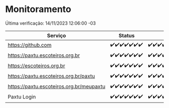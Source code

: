 # Monitoramento

Última verificação: 14/11/2023 12:06:00 -03

|Serviço|Status|Últimas 24h|
|---|---|---|
|https://github.com|<span title="2023-11-07: OK=24">✔️</span><span title="2023-11-08: OK=24">✔️</span><span title="2023-11-09: OK=24">✔️</span><span title="2023-11-10: OK=24">✔️</span><span title="2023-11-11: OK=24">✔️</span><span title="2023-11-12: OK=24">✔️</span><span title="2023-11-13: OK=15">✔️</span>|<span title="13/11/2023 12:06:00 -03 : 200">✔️</span><span title="13/11/2023 13:07:00 -03 : 200">✔️</span><span title="13/11/2023 14:04:00 -03 : 200">✔️</span><span title="13/11/2023 15:08:00 -03 : 200">✔️</span><span title="13/11/2023 16:03:00 -03 : 200">✔️</span><span title="13/11/2023 17:04:00 -03 : 200">✔️</span><span title="13/11/2023 18:04:00 -03 : 200">✔️</span><span title="13/11/2023 19:04:00 -03 : 200">✔️</span><span title="13/11/2023 20:06:00 -03 : 200">✔️</span><span title="13/11/2023 21:29:00 -03 : 200">✔️</span><span title="13/11/2023 22:43:00 -03 : 200">✔️</span><span title="13/11/2023 23:17:00 -03 : 200">✔️</span><span title="14/11/2023 00:06:00 -03 : 200">✔️</span><span title="14/11/2023 01:07:00 -03 : 200">✔️</span><span title="14/11/2023 02:05:00 -03 : 200">✔️</span><span title="14/11/2023 03:08:00 -03 : 200">✔️</span><span title="14/11/2023 04:05:00 -03 : 200">✔️</span><span title="14/11/2023 05:08:00 -03 : 200">✔️</span><span title="14/11/2023 06:06:00 -03 : 200">✔️</span><span title="14/11/2023 07:06:00 -03 : 200">✔️</span><span title="14/11/2023 08:04:00 -03 : 200">✔️</span><span title="14/11/2023 09:11:00 -03 : 200">✔️</span><span title="14/11/2023 10:09:00 -03 : 200">✔️</span><span title="14/11/2023 11:04:00 -03 : 200">✔️</span><span title="14/11/2023 12:06:00 -03 : 200">✔️</span>|
|https://paxtu.escoteiros.org.br|<span title="2023-11-07: OK=24">✔️</span><span title="2023-11-08: OK=24">✔️</span><span title="2023-11-09: OK=24">✔️</span><span title="2023-11-10: OK=24">✔️</span><span title="2023-11-11: OK=24">✔️</span><span title="2023-11-12: OK=24">✔️</span><span title="2023-11-13: OK=15">✔️</span>|<span title="13/11/2023 12:06:00 -03 : 200">✔️</span><span title="13/11/2023 13:07:00 -03 : 200">✔️</span><span title="13/11/2023 14:04:00 -03 : 200">✔️</span><span title="13/11/2023 15:08:00 -03 : 200">✔️</span><span title="13/11/2023 16:03:00 -03 : 200">✔️</span><span title="13/11/2023 17:04:00 -03 : 200">✔️</span><span title="13/11/2023 18:04:00 -03 : 200">✔️</span><span title="13/11/2023 19:04:00 -03 : 200">✔️</span><span title="13/11/2023 20:06:00 -03 : 200">✔️</span><span title="13/11/2023 21:29:00 -03 : 200">✔️</span><span title="13/11/2023 22:43:00 -03 : 200">✔️</span><span title="13/11/2023 23:17:00 -03 : 200">✔️</span><span title="14/11/2023 00:06:00 -03 : 200">✔️</span><span title="14/11/2023 01:07:00 -03 : 200">✔️</span><span title="14/11/2023 02:05:00 -03 : 200">✔️</span><span title="14/11/2023 03:08:00 -03 : 200">✔️</span><span title="14/11/2023 04:05:00 -03 : 200">✔️</span><span title="14/11/2023 05:08:00 -03 : 200">✔️</span><span title="14/11/2023 06:06:00 -03 : 200">✔️</span><span title="14/11/2023 07:06:00 -03 : 200">✔️</span><span title="14/11/2023 08:04:00 -03 : 200">✔️</span><span title="14/11/2023 09:11:00 -03 : 200">✔️</span><span title="14/11/2023 10:09:00 -03 : 200">✔️</span><span title="14/11/2023 11:04:00 -03 : 200">✔️</span><span title="14/11/2023 12:06:00 -03 : 200">✔️</span>|
|https://escoteiros.org.br|<span title="2023-11-07: OK=24">✔️</span><span title="2023-11-08: OK=24">✔️</span><span title="2023-11-09: OK=24">✔️</span><span title="2023-11-10: OK=24">✔️</span><span title="2023-11-11: OK=24">✔️</span><span title="2023-11-12: OK=24">✔️</span><span title="2023-11-13: OK=15">✔️</span>|<span title="13/11/2023 12:06:00 -03 : 200">✔️</span><span title="13/11/2023 13:07:00 -03 : 200">✔️</span><span title="13/11/2023 14:04:00 -03 : 200">✔️</span><span title="13/11/2023 15:08:00 -03 : 200">✔️</span><span title="13/11/2023 16:03:00 -03 : 200">✔️</span><span title="13/11/2023 17:04:00 -03 : 200">✔️</span><span title="13/11/2023 18:04:00 -03 : 200">✔️</span><span title="13/11/2023 19:04:00 -03 : 200">✔️</span><span title="13/11/2023 20:06:00 -03 : 200">✔️</span><span title="13/11/2023 21:29:00 -03 : 200">✔️</span><span title="13/11/2023 22:43:00 -03 : 200">✔️</span><span title="13/11/2023 23:17:00 -03 : 200">✔️</span><span title="14/11/2023 00:06:00 -03 : 200">✔️</span><span title="14/11/2023 01:07:00 -03 : 200">✔️</span><span title="14/11/2023 02:05:00 -03 : 200">✔️</span><span title="14/11/2023 03:08:00 -03 : 200">✔️</span><span title="14/11/2023 04:05:00 -03 : 200">✔️</span><span title="14/11/2023 05:08:00 -03 : 200">✔️</span><span title="14/11/2023 06:06:00 -03 : 200">✔️</span><span title="14/11/2023 07:06:00 -03 : 200">✔️</span><span title="14/11/2023 08:04:00 -03 : 200">✔️</span><span title="14/11/2023 09:11:00 -03 : 200">✔️</span><span title="14/11/2023 10:09:00 -03 : 0">❌</span><span title="14/11/2023 11:04:00 -03 : 200">✔️</span><span title="14/11/2023 12:06:00 -03 : 200">✔️</span>|
|https://paxtu.escoteiros.org.br/paxtu|<span title="2023-11-07: OK=24">✔️</span><span title="2023-11-08: OK=24">✔️</span><span title="2023-11-09: OK=24">✔️</span><span title="2023-11-10: OK=24">✔️</span><span title="2023-11-11: OK=24">✔️</span><span title="2023-11-12: OK=24">✔️</span><span title="2023-11-13: OK=15">✔️</span>|<span title="13/11/2023 12:06:00 -03 : 200">✔️</span><span title="13/11/2023 13:07:00 -03 : 200">✔️</span><span title="13/11/2023 14:05:00 -03 : 200">✔️</span><span title="13/11/2023 15:08:00 -03 : 200">✔️</span><span title="13/11/2023 16:03:00 -03 : 200">✔️</span><span title="13/11/2023 17:04:00 -03 : 200">✔️</span><span title="13/11/2023 18:04:00 -03 : 200">✔️</span><span title="13/11/2023 19:04:00 -03 : 200">✔️</span><span title="13/11/2023 20:06:00 -03 : 200">✔️</span><span title="13/11/2023 21:29:00 -03 : 200">✔️</span><span title="13/11/2023 22:43:00 -03 : 200">✔️</span><span title="13/11/2023 23:17:00 -03 : 200">✔️</span><span title="14/11/2023 00:06:00 -03 : 200">✔️</span><span title="14/11/2023 01:07:00 -03 : 200">✔️</span><span title="14/11/2023 02:05:00 -03 : 200">✔️</span><span title="14/11/2023 03:08:00 -03 : 200">✔️</span><span title="14/11/2023 04:05:00 -03 : 200">✔️</span><span title="14/11/2023 05:08:00 -03 : 200">✔️</span><span title="14/11/2023 06:06:00 -03 : 200">✔️</span><span title="14/11/2023 07:06:00 -03 : 200">✔️</span><span title="14/11/2023 08:04:00 -03 : 200">✔️</span><span title="14/11/2023 09:11:00 -03 : 200">✔️</span><span title="14/11/2023 10:09:00 -03 : 200">✔️</span><span title="14/11/2023 11:04:00 -03 : 200">✔️</span><span title="14/11/2023 12:06:00 -03 : 200">✔️</span>|
|https://paxtu.escoteiros.org.br/meupaxtu|<span title="2023-11-07: OK=24">✔️</span><span title="2023-11-08: OK=24">✔️</span><span title="2023-11-09: OK=24">✔️</span><span title="2023-11-10: OK=24">✔️</span><span title="2023-11-11: OK=24">✔️</span><span title="2023-11-12: OK=24">✔️</span><span title="2023-11-13: OK=15">✔️</span>|<span title="13/11/2023 12:06:00 -03 : 200">✔️</span><span title="13/11/2023 13:07:00 -03 : 200">✔️</span><span title="13/11/2023 14:05:00 -03 : 200">✔️</span><span title="13/11/2023 15:08:00 -03 : 200">✔️</span><span title="13/11/2023 16:03:00 -03 : 200">✔️</span><span title="13/11/2023 17:04:00 -03 : 200">✔️</span><span title="13/11/2023 18:04:00 -03 : 200">✔️</span><span title="13/11/2023 19:04:00 -03 : 200">✔️</span><span title="13/11/2023 20:06:00 -03 : 200">✔️</span><span title="13/11/2023 21:29:00 -03 : 200">✔️</span><span title="13/11/2023 22:43:00 -03 : 200">✔️</span><span title="13/11/2023 23:17:00 -03 : 200">✔️</span><span title="14/11/2023 00:06:00 -03 : 200">✔️</span><span title="14/11/2023 01:07:00 -03 : 200">✔️</span><span title="14/11/2023 02:05:00 -03 : 200">✔️</span><span title="14/11/2023 03:08:00 -03 : 200">✔️</span><span title="14/11/2023 04:05:00 -03 : 200">✔️</span><span title="14/11/2023 05:08:00 -03 : 200">✔️</span><span title="14/11/2023 06:06:00 -03 : 200">✔️</span><span title="14/11/2023 07:06:00 -03 : 200">✔️</span><span title="14/11/2023 08:04:00 -03 : 200">✔️</span><span title="14/11/2023 09:11:00 -03 : 200">✔️</span><span title="14/11/2023 10:09:00 -03 : 200">✔️</span><span title="14/11/2023 11:04:00 -03 : 200">✔️</span><span title="14/11/2023 12:06:00 -03 : 200">✔️</span>|
|Paxtu Login|<span title="2023-11-07: OK=24">✔️</span><span title="2023-11-08: OK=24">✔️</span><span title="2023-11-09: OK=24">✔️</span><span title="2023-11-10: OK=24">✔️</span><span title="2023-11-11: OK=24">✔️</span><span title="2023-11-12: OK=24">✔️</span><span title="2023-11-13: OK=15">✔️</span>|<span title="13/11/2023 12:06:00 -03 : 200">✔️</span><span title="13/11/2023 13:07:00 -03 : 200">✔️</span><span title="13/11/2023 14:05:00 -03 : 200">✔️</span><span title="13/11/2023 15:08:00 -03 : 200">✔️</span><span title="13/11/2023 16:03:00 -03 : 200">✔️</span><span title="13/11/2023 17:04:00 -03 : 200">✔️</span><span title="13/11/2023 18:04:00 -03 : 200">✔️</span><span title="13/11/2023 19:04:00 -03 : 200">✔️</span><span title="13/11/2023 20:06:00 -03 : 200">✔️</span><span title="13/11/2023 21:29:00 -03 : 200">✔️</span><span title="13/11/2023 22:43:00 -03 : 200">✔️</span><span title="13/11/2023 23:17:00 -03 : 200">✔️</span><span title="14/11/2023 00:06:00 -03 : 200">✔️</span><span title="14/11/2023 01:07:00 -03 : 200">✔️</span><span title="14/11/2023 02:05:00 -03 : 200">✔️</span><span title="14/11/2023 03:08:00 -03 : 200">✔️</span><span title="14/11/2023 04:05:00 -03 : 200">✔️</span><span title="14/11/2023 05:08:00 -03 : 200">✔️</span><span title="14/11/2023 06:06:00 -03 : 200">✔️</span><span title="14/11/2023 07:06:00 -03 : 200">✔️</span><span title="14/11/2023 08:04:00 -03 : 200">✔️</span><span title="14/11/2023 09:11:00 -03 : 200">✔️</span><span title="14/11/2023 10:09:00 -03 : 200">✔️</span><span title="14/11/2023 11:04:00 -03 : 200">✔️</span><span title="14/11/2023 12:06:00 -03 : 200">✔️</span>|
